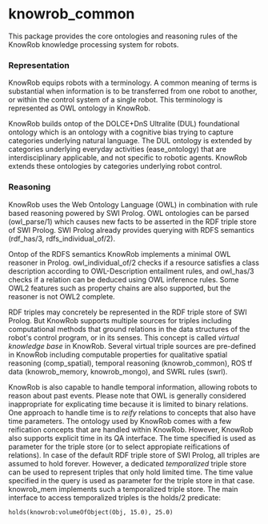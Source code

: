 knowrob_common
===

This package provides the core ontologies and reasoning rules
of the KnowRob knowledge processing system for robots.

### Representation

KnowRob equips robots with a terminology.
A common meaning of terms is substantial when information
is to be transferred from one robot to another,
or within the control system of a single robot.
This terminology is represented as OWL ontology in KnowRob.

KnowRob builds ontop of the DOLCE+DnS Ultralite (DUL) foundational ontology
which is an ontology with a cognitive bias trying to capture categories
underlying natural language.
The DUL ontology is extended by categories underlying everyday activities (ease_ontology)
that are interdisciplinary applicable, and not specific to robotic agents.
KnowRob extends these ontologies by categories underlying robot control.

### Reasoning

KnowRob uses the Web Ontology Language (OWL) in combination with
rule based reasoning powered by SWI Prolog.
OWL ontologies can be parsed (owl_parse/1) which causes new facts to be
asserted in the RDF triple store of SWI Prolog.
SWI Prolog already provides querying with RDFS semantics
(rdf_has/3, rdfs_individual_of/2).

Ontop of the RDFS semantics KnowRob implements a minimal OWL reasoner in Prolog.
owl_individual_of/2 checks if a resource satisfies a class description
according to OWL-Description entailment rules,
and owl_has/3 checks if a relation can be deduced using OWL inference rules.
Some OWL2 features such as property chains are also supported,
but the reasoner is not OWL2 complete.

RDF triples may concretely be represented in the RDF triple store of SWI Prolog.
But KnowRob supports multiple sources for triples including
computational methods that ground relations in the data structures of the robot's
control program, or in its senses.
This concept is called *virtual knowledge base* in KnowRob.
Several virtual triple sources are pre-defined in KnowRob
including computable properties for
qualitative spatial reasoning (comp_spatial),
temporal reasoning (knowrob_common),
ROS tf data (knowrob_memory, knowrob_mongo),
and SWRL rules (swrl).

KnowRob is also capable to handle temporal information,
allowing robots to reason about past events.
Please note that OWL is generally considered inappropriate for
explicating time because it is limited to binary relations.
One approach to handle time is to *reify* relations to concepts
that also have time parameters.
The ontology used by KnowRob comes with a few reification concepts
that are handled within KnowRob.
However, KnowRob also supports explicit time in its QA interface. The time
specified is used as parameter for the triple store
(or to select appropiate reifications of relations).
In case of the default RDF triple store of SWI Prolog,
all triples are assumed to hold forever.
However, a dedicated *temporalized* triple store can be used
to represent triples that only hold limited time.
The time value specified in the query is used as parameter
for the triple store in that case.
knowrob_mem implements such a temporalized triple store.
The main interface to access temporalized triples is the
holds/2 predicate:

    holds(knowrob:volumeOfObject(Obj, 15.0), 25.0)

